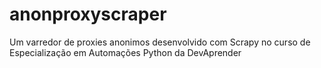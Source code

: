 # anonproxyscraper
Um varredor de proxies anonimos desenvolvido com Scrapy no curso de Especialização em Automações Python da DevAprender
